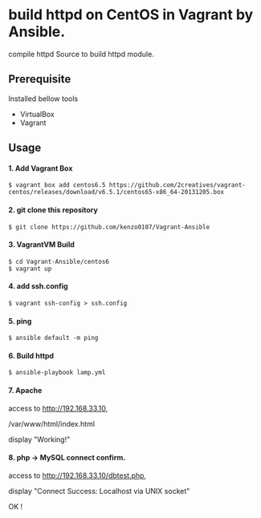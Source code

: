 # build httpd on CentOS in Vagrant by Ansible.

compile httpd Source to build httpd module.



## Prerequisite
Installed bellow tools

* VirtualBox
* Vagrant


## Usage

#### 1. Add Vagrant Box

```
$ vagrant box add centos6.5 https://github.com/2creatives/vagrant-centos/releases/download/v6.5.1/centos65-x86_64-20131205.box
```

#### 2. git clone this repository

```
$ git clone https://github.com/kenzo0107/Vagrant-Ansible
```

#### 3. VagrantVM Build

```
$ cd Vagrant-Ansible/centos6
$ vagrant up
```

#### 4. add ssh.config

```
$ vagrant ssh-config > ssh.config
```

#### 5. ping

```
$ ansible default -m ping
```

#### 6. Build httpd

```
$ ansible-playbook lamp.yml
```

#### 7. Apache

access to <http://192.168.33.10>,

/var/www/html/index.html

display "Working!"

#### 8. php -> MySQL connect confirm.

access to <http://192.168.33.10/dbtest.php>,

display "Connect Success: Localhost via UNIX socket"



OK !